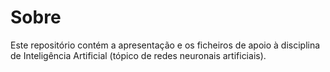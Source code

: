 # Sobre

Este repositório contém a apresentação e os ficheiros de apoio à disciplina de Inteligência Artificial (tópico de redes neuronais artificiais).
